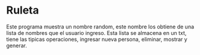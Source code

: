 # Ruleta
Este programa muestra un nombre random, este nombre los obtiene de una lista de nombres que el usuario ingreso. 
Esta lista se almacena en un txt, tiene las tipicas operaciones, ingresar nueva persona, eliminar, mostrar y
generar.
